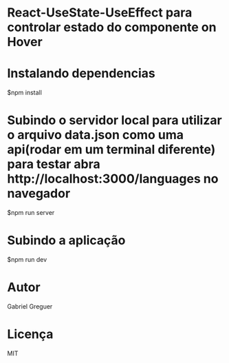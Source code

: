 # React-UseState-UseEffect para controlar estado do componente on Hover

# Instalando dependencias

$npm install

# Subindo o servidor local para utilizar o arquivo data.json como uma api(rodar em um terminal diferente) para testar abra http://localhost:3000/languages no navegador

$npm run server

# Subindo a aplicação

$npm run dev

# Autor

Gabriel Greguer

# Licença 

MIT

